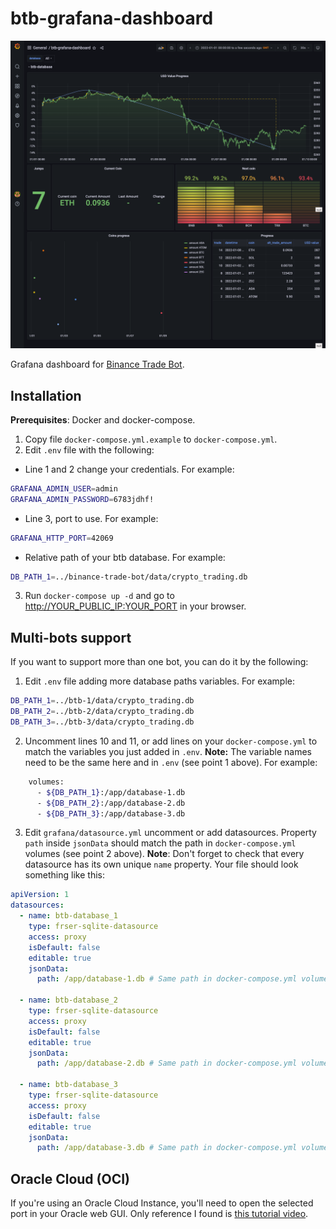 # btb-grafana-dashboard

![btb-grafana-dashboard screenshot](screencapture.png)

Grafana dashboard for [Binance Trade Bot](https://github.com/MasaiasuOse/binance-trade-bot).

## Installation

**Prerequisites**: Docker and docker-compose.

1. Copy file `docker-compose.yml.example` to `docker-compose.yml`.
2. Edit `.env` file with the following:
  - Line 1 and 2 change your credentials. For example:
```bash
GRAFANA_ADMIN_USER=admin
GRAFANA_ADMIN_PASSWORD=6783jdhf!
```

  - Line 3, port to use. For example:
```bash
GRAFANA_HTTP_PORT=42069
```

  - Relative path of your btb database. For example:
```bash
DB_PATH_1=../binance-trade-bot/data/crypto_trading.db
``` 

3. Run `docker-compose up -d` and go to [http://YOUR_PUBLIC_IP:YOUR_PORT](http://127.0.0.1:42069) in your browser.


## Multi-bots support

If you want to support more than one bot, you can do it by the following:

1. Edit `.env` file adding more database paths variables. For example:
```bash
DB_PATH_1=../btb-1/data/crypto_trading.db
DB_PATH_2=../btb-2/data/crypto_trading.db
DB_PATH_3=../btb-3/data/crypto_trading.db
```
2. Uncomment lines 10 and 11, or add lines on your `docker-compose.yml` to match the variables you just added in `.env`. **Note:** The variable names need to be the same here and in `.env` (see point 1 above). For example:
```bash
    volumes:
      - ${DB_PATH_1}:/app/database-1.db
      - ${DB_PATH_2}:/app/database-2.db
      - ${DB_PATH_3}:/app/database-3.db
```
3. Edit `grafana/datasource.yml` uncomment or add datasources. Property `path` inside `jsonData` should match the path in `docker-compose.yml` volumes (see point 2 above). 
**Note**: Don't forget to check that every datasource has its own unique `name` property. Your file should look something like this:

```yaml
apiVersion: 1
datasources:
  - name: btb-database_1
    type: frser-sqlite-datasource
    access: proxy
    isDefault: false
    editable: true
    jsonData:
      path: /app/database-1.db # Same path in docker-compose.yml volumes.

  - name: btb-database_2
    type: frser-sqlite-datasource
    access: proxy
    isDefault: false
    editable: true
    jsonData:
      path: /app/database-2.db # Same path in docker-compose.yml volumes.
      
  - name: btb-database_3
    type: frser-sqlite-datasource
    access: proxy
    isDefault: false
    editable: true
    jsonData:
      path: /app/database-3.db # Same path in docker-compose.yml volumes.
```

  
## Oracle Cloud (OCI)

If you're using an Oracle Cloud Instance, you'll need to open the selected port in your Oracle web GUI. Only reference I found is [this tutorial video](https://www.youtube.com/watch?v=cHIphTiYMpw).
